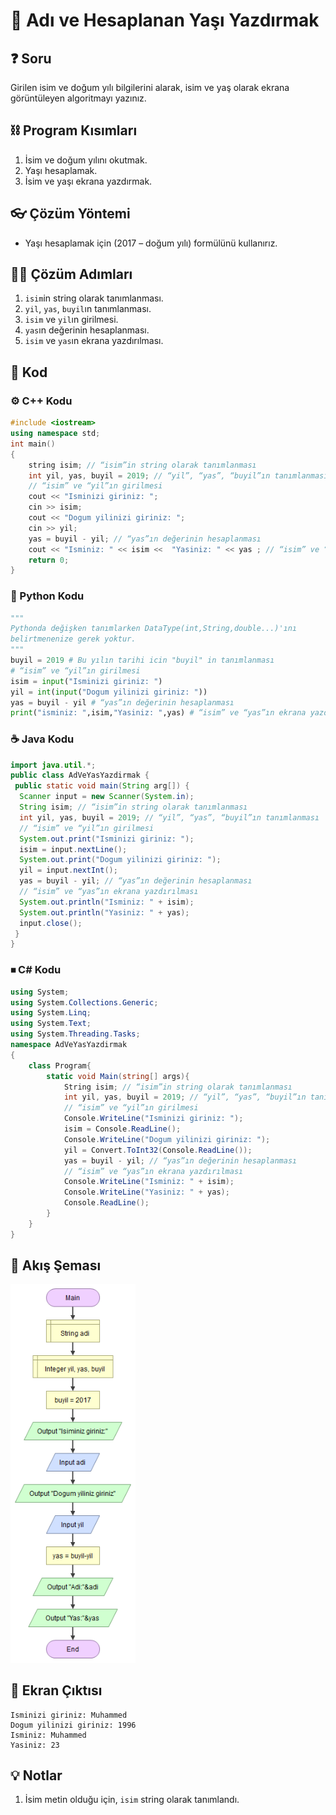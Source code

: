 # 🎰 Adı ve Hesaplanan Yaşı Yazdırmak

<!-- ----------------------------- Soru ----------------------------------- -->

## ❓ Soru
Girilen isim ve doğum yılı bilgilerini alarak, isim ve yaş olarak ekrana görüntüleyen algoritmayı yazınız.

<!-- ----------------------------- Program Kısımları ----------------------------------- -->

## ⛓ Program Kısımları
1. İsim ve doğum yılını okutmak.
2. Yaşı hesaplamak.
3. İsim ve yaşı ekrana yazdırmak.

<!-- ----------------------------- Çözüm Yöntemi ----------------------------------- -->

## 👓 Çözüm Yöntemi 
* Yaşı hesaplamak için (2017 – doğum yılı) formülünü kullanırız.

<!-- ----------------------------- Çözüm Adımları ----------------------------------- -->

## 👩‍🔧 Çözüm Adımları
1. `isim`in string olarak tanımlanması.
2. `yil`, `yas`, `buyil`ın tanımlanması.
3. `isim` ve `yil`ın girilmesi.
4. `yas`ın değerinin hesaplanması.
5. `isim` ve `yas`ın ekrana yazdırılması.

<!-- ----------------------------- Kodlar ----------------------------------- -->

## 🤖 Kod


[//]: ------------------------------------------------------------------------------
<!-- ----------------------------- C++ Kodu ----------------------------------- -->
[//]: ------------------------------------------------------------------------------

### ⚙ C++ Kodu

```cpp
#include <iostream>
using namespace std;
int main()
{
    string isim; // “isim”in string olarak tanımlanması
    int yil, yas, buyil = 2019; // “yil”, “yas”, “buyil”ın tanımlanması
    // “isim” ve “yil”ın girilmesi
    cout << "Isminizi giriniz: ";
    cin >> isim;
    cout << "Dogum yilinizi giriniz: ";
    cin >> yil;
    yas = buyil - yil; // “yas”ın değerinin hesaplanması
    cout << "Isminiz: " << isim <<  "Yasiniz: " << yas ; // “isim” ve “yas”ın ekrana yazdırılması 
    return 0;
}
```

[//]: ------------------------------------------------------------------------------
<!-- ----------------------------- Python Kodu ----------------------------------- -->
[//]: ------------------------------------------------------------------------------

### 🐍 Python Kodu

```py
"""
Pythonda değişken tanımlarken DataType(int,String,double...)'ını
belirtmenenize gerek yoktur.
"""
buyil = 2019 # Bu yılın tarihi icin "buyil" in tanımlanması
# “isim” ve “yil”ın girilmesi
isim = input("Isminizi giriniz: ")
yil = int(input("Dogum yilinizi giriniz: "))
yas = buyil - yil # “yas”ın değerinin hesaplanması
print("isminiz: ",isim,"Yasiniz: ",yas) # “isim” ve “yas”ın ekrana yazdırılması
```

[//]: ------------------------------------------------------------------------------
<!-- ----------------------------- Java Kodu ----------------------------------- -->
[//]: ------------------------------------------------------------------------------

### ☕ Java Kodu 

```java
import java.util.*;
public class AdVeYasYazdirmak {
 public static void main(String arg[]) {
  Scanner input = new Scanner(System.in);
  String isim; // “isim”in string olarak tanımlanması
  int yil, yas, buyil = 2019; // “yil”, “yas”, “buyil”ın tanımlanması
  // “isim” ve “yil”ın girilmesi
  System.out.print("Isminizi giriniz: ");
  isim = input.nextLine();
  System.out.print("Dogum yilinizi giriniz: ");
  yil = input.nextInt();
  yas = buyil - yil; // “yas”ın değerinin hesaplanması
  // “isim” ve “yas”ın ekrana yazdırılması
  System.out.println("Isminiz: " + isim); 
  System.out.println("Yasiniz: " + yas);
  input.close();
 }
}
```

[//]: ------------------------------------------------------------------------------
<!-- ----------------------------- C# Kodu ----------------------------------- -->
[//]: ------------------------------------------------------------------------------

### ⏹ C# Kodu

```cs
using System;
using System.Collections.Generic;
using System.Linq;
using System.Text;
using System.Threading.Tasks;
namespace AdVeYasYazdirmak
{
    class Program{
        static void Main(string[] args){
            String isim; // “isim”in string olarak tanımlanması
            int yil, yas, buyil = 2019; // “yil”, “yas”, “buyil”ın tanımlanması
            // “isim” ve “yil”ın girilmesi
            Console.WriteLine("Isminizi giriniz: ");
            isim = Console.ReadLine();
            Console.WriteLine("Dogum yilinizi giriniz: ");
            yil = Convert.ToInt32(Console.ReadLine());
            yas = buyil - yil; // “yas”ın değerinin hesaplanması
            // “isim” ve “yas”ın ekrana yazdırılması
            Console.WriteLine("Isminiz: " + isim);
            Console.WriteLine("Yasiniz: " + yas);
            Console.ReadLine();
        }
    }
}
```

<!-- ----------------------------- Akış Şeması ----------------------------------- -->

## 🧩 Akış Şeması

<img src="./AdVeYasYazdirmakSema.png" width="200"  />

<!-- ----------------------------- Ekran Çıktısı ----------------------------------- -->

## 🎉 Ekran Çıktısı

```
Isminizi giriniz: Muhammed
Dogum yilinizi giriniz: 1996
Isminiz: Muhammed
Yasiniz: 23
```

<!-- ----------------------------- Notlar ----------------------------------- -->

## 💡 Notlar 
1. İsim metin olduğu için, `isim` string olarak tanımlandı.
